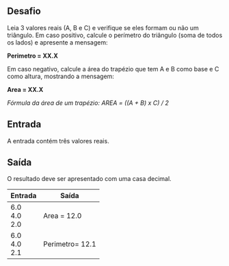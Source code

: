 
## Desafio

Leia 3 valores reais (A, B e C) e verifique se eles formam ou não um triângulo. Em caso positivo, calcule o perímetro do triângulo (soma de todos os lados) e apresente a mensagem:

**Perimetro = XX.X**

Em caso negativo, calcule a área do trapézio que tem A e B como base e C como altura, mostrando a mensagem:

**Area = XX.X**

_Fórmula da área de um trapézio: AREA = ((A + B) x C) / 2_

## Entrada

A entrada contém três valores reais.

## Saída

O resultado deve ser apresentado com uma casa decimal.

| Entrada | Saída |
|---- |----
|6.0  <br> 4.0  <br> 2.0 <br> | Area = 12.0|
|6.0  <br> 4.0  <br> 2.1 <br> | Perimetro= 12.1|